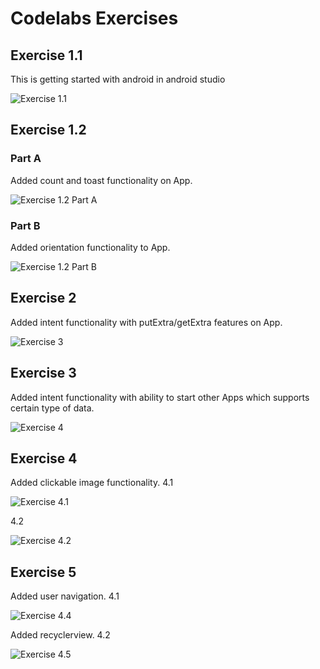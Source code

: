 # Codelabs Exercises
## Exercise 1.1
This is getting started with android in android studio

![Exercise 1.1](./images/ex1.1.png)

## Exercise 1.2
### Part A
Added count and toast functionality on App.

![Exercise 1.2 Part A](./images/ex1.2B.png)

### Part B
Added orientation functionality to App.

![Exercise 1.2 Part B](./images/ex1.2A.png)

## Exercise 2
Added intent functionality with putExtra/getExtra features on App.

![Exercise 3](./images/ex3.png)


## Exercise 3
Added intent functionality with ability to start other Apps which supports certain type of data.

![Exercise 4](./images/ex3.png)


## Exercise 4
Added clickable image functionality.
4.1

![Exercise 4.1](./images/ex4.1.png)

4.2

![Exercise 4.2](./images/ex4.2.png)


## Exercise 5
Added user navigation.
4.1

![Exercise 4.4](./images/ex4.4.png)

Added recyclerview.
4.2

![Exercise 4.5](./images/ex4.5.png)

